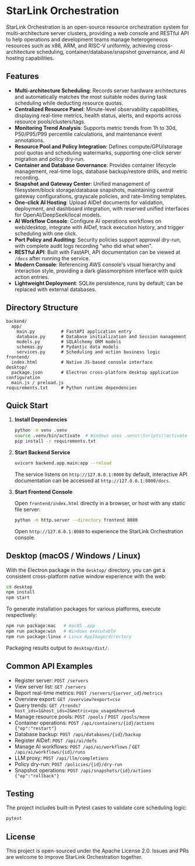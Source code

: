 # StarLink Orchestration

StarLink Orchestration is an open-source resource orchestration system for multi-architecture server clusters, providing a web console and RESTful API to help operations and development teams manage heterogeneous resources such as x86, ARM, and RISC-V uniformly, achieving cross-architecture scheduling, container/database/snapshot governance, and AI hosting capabilities.

## Features

- **Multi-architecture Scheduling**: Records server hardware architectures and automatically matches the most suitable nodes during task scheduling while deducting resource quotas.
- **Centralized Resource Panel**: Minute-level observability capabilities, displaying real-time metrics, health status, alerts, and exports across resource pools/clusters/tags.
- **Monitoring Trend Analysis**: Supports metric trends from 1h to 30d, P50/P95/P99 percentile calculations, and maintenance event annotations.
- **Resource Pool and Policy Integration**: Defines compute/GPU/storage pool quotas and scheduling watermarks, supporting one-click server migration and policy dry-run.
- **Container and Database Governance**: Provides container lifecycle management, real-time logs, database backup/restore drills, and metric recording.
- **Snapshot and Gateway Center**: Unified management of filesystem/block storage/database snapshots, maintaining central gateway configurations, grayscale policies, and rate-limiting templates.
- **One-click AI Hosting**: Upload AIDef documents for validation, deployment, and dashboard integration, with reserved unified interfaces for OpenAI/DeepSeek/local models.
- **AI Workflow Console**: Configure AI operations workflows on web/desktop, integrate with AIDef, track execution history, and trigger scheduling with one click.
- **Port Policy and Auditing**: Security policies support approval dry-run, with complete audit logs recording "who did what when".
- **RESTful API**: Built with FastAPI, API documentation can be viewed at `/docs` after running the service.
- **Modern Console**: Referencing AWS console's visual hierarchy and interaction style, providing a dark glassmorphism interface with quick action entries.
- **Lightweight Deployment**: SQLite persistence, runs by default; can be replaced with external databases.

## Directory Structure

```
backend/
  app/
    main.py          # FastAPI application entry
    database.py      # Database initialization and Session management
    models.py        # SQLAlchemy ORM models
    schemas.py       # Pydantic data models
    services.py      # Scheduling and action business logic
frontend/
  index.html         # Native JS-based console interface
desktop/
  package.json       # Electron cross-platform desktop application configuration
  main.js / preload.js
requirements.txt     # Python runtime dependencies
```

## Quick Start

1. **Install Dependencies**

   ```bash
   python -m venv .venv
   source .venv/bin/activate  # Windows uses .venv\\Scripts\\activate
   pip install -r requirements.txt
   ```

2. **Start Backend Service**

   ```bash
   uvicorn backend.app.main:app --reload
   ```

   The service listens on `http://127.0.0.1:8000` by default, interactive API documentation can be accessed at `http://127.0.0.1:8000/docs`.

3. **Start Frontend Console**

   Open `frontend/index.html` directly in a browser, or host with any static file server:

   ```bash
   python -m http.server --directory frontend 8080
   ```

   Open `http://127.0.0.1:8080` to experience the StarLink Orchestration console.

## Desktop (macOS / Windows / Linux)

With the Electron package in the `desktop/` directory, you can get a consistent cross-platform native window experience with the web:

```bash
cd desktop
npm install
npm start
```

To generate installation packages for various platforms, execute respectively:

```bash
npm run package:mac   # macOS .app
npm run package:win   # Windows executable
npm run package:linux # Linux AppImage/directory
```

Packaging results output to `desktop/dist/`.

## Common API Examples

- Register server: `POST /servers`
- View server list: `GET /servers`
- Report real-time metrics: `POST /servers/{server_id}/metrics`
- Overview export: `GET /overview?export=csv`
- Query trends: `GET /trends?host_ids=1&host_ids=2&metric=cpu_usage&hours=6`
- Manage resource pools: `POST /pools` / `POST /pools/move`
- Container operations: `POST /api/containers/{id}/actions {"op":"restart"}`
- Database backup: `POST /api/databases/{id}/backup`
- Register AIDef: `POST /api/ai/defs`
- Manage AI workflows: `POST /api/ai/workflows` / `GET /api/ai/workflows/{id}/runs`
- LLM proxy: `POST /api/llm/completions`
- Policy dry-run: `POST /policies/{id}/dry-run`
- Snapshot operations: `POST /api/snapshots/{id}/actions {"op":"rollback"}`

## Testing

The project includes built-in Pytest cases to validate core scheduling logic:

```bash
pytest
```

## License

This project is open-sourced under the Apache License 2.0. Issues and PRs are welcome to improve StarLink Orchestration together.